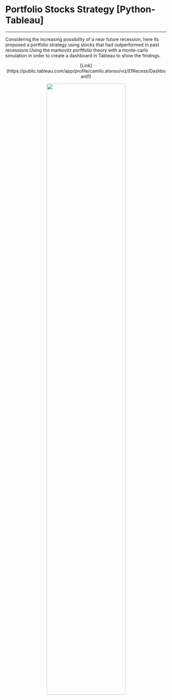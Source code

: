 # Portfolio Stocks Strategy [Python-Tableau]
---

Considering the increasing possibility of a near future recession, here its proposed a portfolio strategy using stocks that had outperformed in past recessions.Using the markovitz porftfolio theory with a monte-carlo simulation in order to create a dashboard in Tableau to show the findings.

<p align="center">
 [Link](https://public.tableau.com/app/profile/camilo.alonso/viz/EfRecess/Dashboard1)
</p>

<p align="center">
 <img src="https://user-images.githubusercontent.com/116107042/197073373-49d6984c-86cd-4afe-86be-19950c40a8dd.png" width=70% height=70%>
</p>
